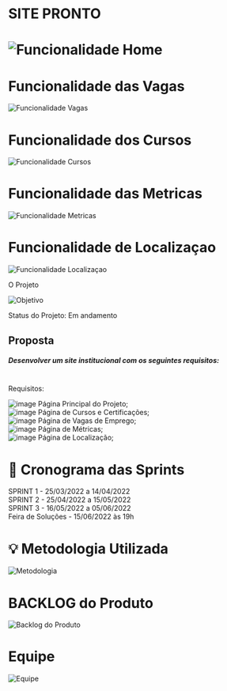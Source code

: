 <h1>SITE PRONTO<h1>

![Funcionalidade Home](https://user-images.githubusercontent.com/102235459/163428847-e8bb96ce-8fd2-4aaf-a617-be0d056ffa92.gif)

<h1> Funcionalidade das Vagas </h1>

![Funcionalidade Vagas](https://user-images.githubusercontent.com/102235459/163428985-371dea67-519f-4c1a-8e55-57dacb528d25.gif)

<h1> Funcionalidade dos Cursos </h1>

![Funcionalidade Cursos](https://user-images.githubusercontent.com/102235459/163429191-6de6b9fa-1261-4ac6-9787-29a0602c1d63.gif)


<h1> Funcionalidade das Metricas </h1>

![Funcionalidade Metricas](https://user-images.githubusercontent.com/102235459/163429249-62c75143-cae4-4c17-8cb1-be3a0819c1f1.gif)

<h1> Funcionalidade de Localizaçao </h1>

![Funcionalidade Localizaçao](https://user-images.githubusercontent.com/102235459/163429341-796052b4-1f28-4d4f-93a5-95f3f66d2eb1.gif)



O Projeto


![Objetivo](https://user-images.githubusercontent.com/102235459/163418692-6b39e344-4907-48ac-82f1-622f05cc93ec.png)

Status do Projeto: Em andamento

<h2>Proposta</h2>
<h5> Desenvolver um site institucional com os seguintes requisitos:</h5><br>
Requisitos: <bR>

![image](https://user-images.githubusercontent.com/102235459/163419870-2e0f0b03-e7d8-4bf5-b960-c81da66486b5.png) Página Principal do Projeto;
  <br>
  ![image](https://user-images.githubusercontent.com/102235459/163419926-51ed7496-dc6c-4d5d-a3a6-4d94b5a531fd.png) Página de Cursos e Certificações;
  <br>
  ![image](https://user-images.githubusercontent.com/102235459/163419987-520f59b9-e704-42cc-a249-33b67c5426a5.png) Página de Vagas de Emprego; 
  <br>
  ![image](https://user-images.githubusercontent.com/102235459/163420025-1a5db223-b1a4-4856-95a9-bd4488b102a2.png) Página de Métricas;
  <br>
  ![image](https://user-images.githubusercontent.com/102235459/163420062-4339f577-0e4b-4b9d-af9d-b3d7225c187c.png)
Página de Localização;
  <br>

  <h1> 📆 Cronograma das Sprints </h1> 
  SPRINT 1 - 25/03/2022 a 14/04/2022<br>
  SPRINT 2 - 25/04/2022 a 15/05/2022<br>
  SPRINT 3 - 16/05/2022 a 05/06/2022<br>
  Feira de Soluções - 15/06/2022 às 19h<br>
  <h1> 💡 Metodologia Utilizada </h1>
  
  
  ![Metodologia](https://user-images.githubusercontent.com/102235459/163420835-5978259b-4a69-407f-bd59-3c7d6414d679.png)
<br>
  
  <h1> BACKLOG do Produto </h1>
  
  ![Backlog do Produto](https://user-images.githubusercontent.com/102235459/163421038-ac4e6f9a-e1e9-499f-ae49-2c11e3ff7364.png)
  
  <h1> Equipe </h1>
  

  ![Equipe](https://user-images.githubusercontent.com/102235459/163421166-c8cd67eb-6438-4c00-87c2-c0f281b3230b.png)




